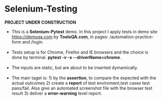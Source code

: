# Selenium-Testing

**PROJECT UNDER CONSTRUCTION**

  * This is a **Selenium-Pytest** demo. In this project I apply tests in demo site https://demoqa.com by **ToolsQA.com**, in pages:
        /automation-practice-form and /login.<br/><br/>
  * Tests setup is for Chrome, Firefox and IE browsers and the choice is done by terminal. **pytest -v -s --driverName=chrome**.<br/><br/>
  * The inputs are static, but are about to be inserted dymamically.<br/><br/>
  * The main taget is:
        1) by the **assertion**, to compare the expected with the actual outcomes
        2) create a **report** of test enviroment,test cases test pass/fail. Also give an automated screenshot file with the browser test result
        3) deliver a **error-warning** level report.







